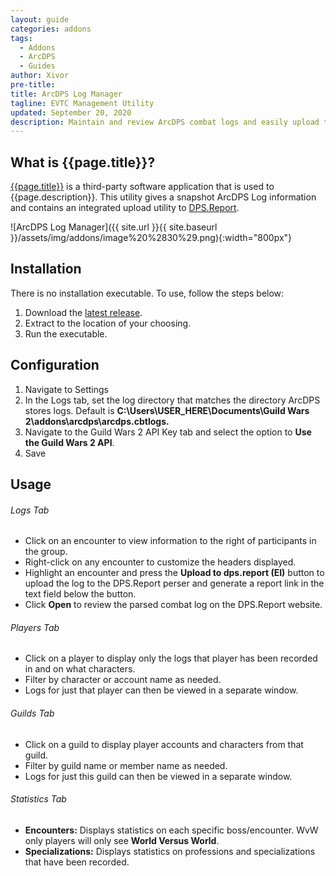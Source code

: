 ```yaml
---
layout: guide
categories: addons
tags:
  - Addons
  - ArcDPS
  - Guides
author: Xivor
pre-title:
title: ArcDPS Log Manager 
tagline: EVTC Management Utility
updated: September 20, 2020
description: Maintain and review ArcDPS combat logs and easily upload them to the web
---
```


## What is {{page.title}}?

[{{page.title}}](https://gw2scratch.com/tools/manager) is a third-party software application that is used to {{page.description}}.<!--more--> This utility gives a snapshot ArcDPS Log information and contains an integrated upload utility to [DPS.Report](https://dps.report).

![ArcDPS Log Manager]({{ site.url }}{{ site.baseurl }}/assets/img/addons/image%20%2830%29.png){:width="800px"}

## Installation

There is no installation executable. To use, follow the steps below:

1. Download the [latest release](https://github.com/gw2scratch/evtc/releases).
2. Extract to the location of your choosing.
3. Run the executable.

## Configuration

1. Navigate to Settings
2. In the Logs tab, set the log directory that matches the directory ArcDPS stores logs. Default is **C:\\Users\\USER\_HERE\\Documents\\Guild Wars 2\\addons\\arcdps\\arcdps.cbtlogs.**
3. Navigate to the Guild Wars 2 API Key tab and select the option to **Use the Guild Wars 2 API**.
4. Save

## Usage

###### Logs Tab

* Click on an encounter to view information to the right of participants in the group.
* Right-click on any encounter to customize the headers displayed.
* Highlight an encounter and press the **Upload to dps.report (EI)** button to upload the log to the DPS.Report perser and generate a report link in the text field below the button.
* Click **Open** to review the parsed combat log on the DPS.Report website.

###### Players Tab

* Click on a player to display only the logs that player has been recorded in and on what characters.
* Filter by character or account name as needed.
* Logs for just that player can then be viewed in a separate window.

###### Guilds Tab

* Click on a guild to display player accounts and characters from that guild.
* Filter by guild name or member name as needed.
* Logs for just this guild can then be viewed in a separate window.

###### Statistics Tab

* **Encounters:** Displays statistics on each specific boss/encounter. WvW only players will only see **World Versus World**.
* **Specializations:** Displays statistics on professions and specializations that have been recorded.